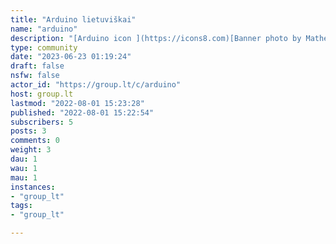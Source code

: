 ```yaml
---
title: "Arduino lietuviškai" 
name: "arduino"
description: "[Arduino icon ](https://icons8.com)[Banner photo by Mathew Schwartz on Unsplash](https://unsplash.com/s/photos/arduino?utm_source=unsplash&utm_medium=referral&utm_content=creditCopyText)"
type: community
date: "2023-06-23 01:19:24"
draft: false
nsfw: false
actor_id: "https://group.lt/c/arduino"
host: group.lt
lastmod: "2022-08-01 15:23:28"
published: "2022-08-01 15:22:54"
subscribers: 5
posts: 3
comments: 0
weight: 3
dau: 1
wau: 1
mau: 1
instances:
- "group_lt"
tags: 
- "group_lt"

---
```

